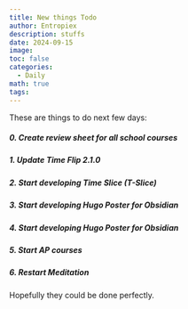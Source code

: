 ```yaml
---
title: New things Todo
author: Entropiex
description: stuffs
date: 2024-09-15
image: 
toc: false
categories:
  - Daily
math: true
tags:
---
```

 These are things to do next few days:
##### 0. Create review sheet for all school courses
##### 1. Update Time Flip 2.1.0
##### 2. Start developing Time Slice (T-Slice)
##### 3. Start developing Hugo Poster for Obsidian
##### 4. Start developing Hugo Poster for Obsidian
##### 5. Start AP courses
##### 6. Restart Meditation

Hopefully they could be done perfectly.